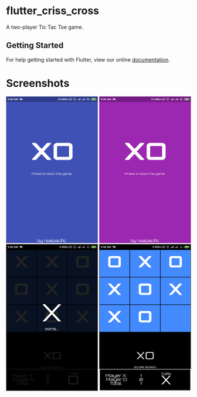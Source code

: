 # flutter_criss_cross

A two-player Tic Tac Toe game.

## Getting Started

For help getting started with Flutter, view our online
[documentation](https://flutter.io/).

# Screenshots

<img src="screenshots/xo1.png" alt="Landing Page" height="400" width="250"/>
<img src="screenshots/xo2.png" alt="Landing Page" height="400" width="250"/>
<img src="screenshots/xo3.png" alt="Landing Page" height="400" width="250"/>
<img src="screenshots/xo4.png" alt="Landing Page" height="400" width="250"/>